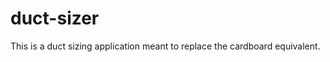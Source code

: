 duct-sizer
===========================

This is a duct sizing application meant to replace the cardboard equivalent.
